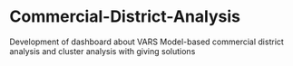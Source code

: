 # Commercial-District-Analysis
Development of dashboard about VARS Model-based commercial district analysis and cluster analysis with giving solutions
